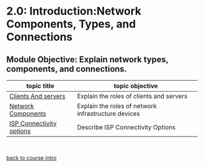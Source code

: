 # 2.0: Introduction:Network Components, Types, and Connections

## Module Objective: Explain network types, components, and connections.

|topic title| topic objective|
|---|---|
|[Clients And servers](2.1_client&server.md)|Explain the roles of clients and servers|
|[Network Components](2.2_network_components.md)|Explain the roles of network infrastructure devices|
|[ISP Connectivity options](2.3_isp_connectivity_options.md)|Describe ISP Connectivity Options|



<br>

[back to course intro](../README.md)